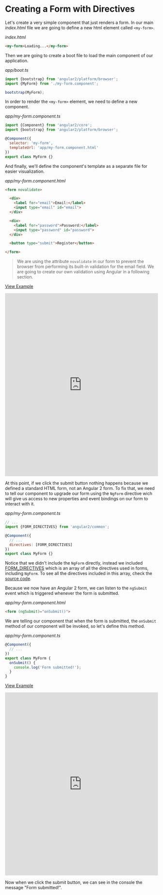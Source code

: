 # Creating a Form with Directives

Let's create a very simple component that just renders a form. In our main _index.html_ file we are going to define a new html element called `<my-form>`.

_index.html_
```html
<my-form>Loading...</my-form>
```

Then we are going to create a boot file to load the main component of our application.

_app/boot.ts_
```javascript
import {bootstrap} from 'angular2/platform/browser';
import {MyForm} from './my-form.component';

bootstrap(MyForm);
```

In order to render the `<my-form>` element, we need to define a new component.

_app/my-form.component.ts_
```javascript
import {Component} from 'angular2/core';
import {bootstrap} from 'angular2/platform/browser';

@Component({
  selector: 'my-form',
  templateUrl: 'app/my-form.component.html'
})
export class MyForm {}
```

And finally, we'll define the component's template as a separate file for easier visualization.

_app/my-form.component.html_
```html
<form novalidate>

  <div>
    <label for="email">Email:</label>
    <input type="email" id="email">
  </div>

  <div>
    <label for="password">Password:</label>
    <input type="password" id="password">
  </div>

  <button type="submit">Register</button>

</form>
```

> We are using the attribute `novalidate` in our form to prevent the browser from performing its built-in validation for the email field. We are going to create our own validation using Angular in a following section.

[View Example](https://plnkr.co/edit/DzBxhlzGLb3fg3rtPGnx?p=preview)

<iframe style="width: 100%; height: 600px" src="https://embed.plnkr.co/DzBxhlzGLb3fg3rtPGnx" frameborder="0" allowfullscren="allowfullscren"></iframe>


At this point, if we click the submit button nothing happens because we defined a standard HTML form, not an Angular 2 form. To fix that, we need to tell our component to upgrade our form using the `NgForm` directive wich will give us access to new properties and event bindings on our form to interact with it.

_app/my-form.component.ts_
```javascript
// ...
import {FORM_DIRECTIVES} from 'angular2/common';

@Component({
  // ...
  directives: [FORM_DIRECTIVES]
})
export class MyForm {}
```

Notice that we didn't include the `NgForm` directly, instead we included [FORM_DIRECTIVES](https://angular.io/docs/ts/latest/api/common/FORM_DIRECTIVES-let.html) which is an array of all the directives used in forms, including `NgForm`. To see all the directives included in this array, check the [source code](https://github.com/angular/angular/blob/2.0.0-beta.0/modules/angular2/src/common/forms/directives.ts#L52-L71).

Because we now have an Angular 2 form, we can listen to the `ngSubmit` event which is triggered whenever the form is submitted.

_app/my-form.component.html_
```html
<form (ngSubmit)="onSubmit()">
```

We are telling our component that when the form is submitted, the `onSubmit` method of our component will be invoked, so let's define this method.

_app/my-form.component.ts_
```javascript
@Component({
  // ...
})
export class MyForm {
  onSubmit() {
    console.log('Form submitted!');
  }
}
```

[View Example](https://plnkr.co/edit/KC7GgqPVDaC4JcBGD7Va?p=preview)

<iframe style="width: 100%; height: 600px" src="https://embed.plnkr.co/KC7GgqPVDaC4JcBGD7Va" frameborder="0" allowfullscren="allowfullscren"></iframe>

Now when we click the submit button, we can see in the console the message "Form submitted!".

